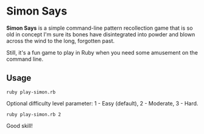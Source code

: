 # Simon Says

**Simon Says** is a simple command-line pattern recollection game that is so old in concept I'm sure its bones have disintegrated into powder and blown across the wind to the long, forgotten past.

Still, it's a fun game to play in Ruby when you need some amusement on the command line.

## Usage

```
ruby play-simon.rb
```

Optional difficulty level parameter: 1 - Easy (default), 2 - Moderate, 3 - Hard.

```
ruby play-simon.rb 2
```

Good skill!
